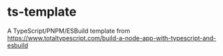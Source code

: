 # ts-template
A TypeScript/PNPM/ESBuild template from https://www.totaltypescript.com/build-a-node-app-with-typescript-and-esbuild
